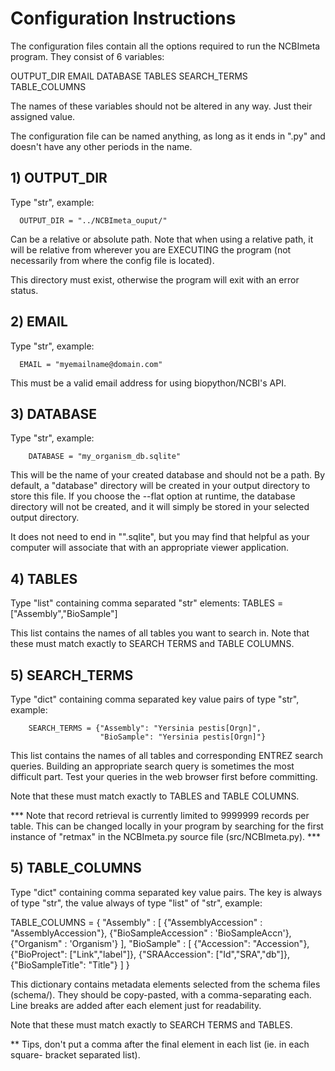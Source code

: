# Configuration Instructions

The configuration files contain all the options required to run the NCBImeta program.
They consist of 6 variables:

OUTPUT_DIR
EMAIL
DATABASE
TABLES
SEARCH_TERMS
TABLE_COLUMNS

The names of these variables should not be altered in any way. Just their assigned value.

The configuration file can be named anything, as long as it ends in ".py" and
doesn't have any other periods in the name.

## 1) OUTPUT_DIR
Type "str", example:

      OUTPUT_DIR = "../NCBImeta_ouput/"

Can be a relative or absolute path. Note that when using a relative path, it will be
relative from wherever you are EXECUTING the program (not necessarily from where the config
file is located).

This directory must exist, otherwise the program will exit with an error status.

## 2) EMAIL
Type "str", example:

      EMAIL = "myemailname@domain.com"

This must be a valid email address for using biopython/NCBI's API.

## 3) DATABASE
Type "str", example:

        DATABASE = "my_organism_db.sqlite"

This will be the name of your created database and should not be a path. By default,
a "database" directory will be created in your output directory to store this file.
If you choose the --flat option at runtime, the database directory will not be created,
and it will simply be stored in your selected output directory.

It does not need to end in "".sqlite", but you may find that helpful as your computer will
associate that with an appropriate viewer application.

## 4) TABLES
Type "list" containing comma separated "str" elements:
        TABLES = ["Assembly","BioSample"]

This list contains the names of all tables you want to search in. Note that these
must match exactly to SEARCH TERMS and TABLE COLUMNS.

## 5) SEARCH_TERMS
Type "dict" containing comma separated key value pairs of type "str", example:

        SEARCH_TERMS = {"Assembly": "Yersinia pestis[Orgn]",
                        "BioSample": "Yersinia pestis[Orgn]"}

This list contains the names of all tables and corresponding ENTREZ search queries.
Building an appropriate search query is sometimes the most difficult part.
Test your queries in the web browser first before committing.

Note that these must match exactly to TABLES and TABLE COLUMNS.

*** Note that record retrieval is currently limited to 9999999 records per table.
This can be changed locally in your program by searching for the first instance of
"retmax" in the NCBImeta.py source file (src/NCBImeta.py). ***

## 5) TABLE_COLUMNS
Type "dict" containing comma separated key value pairs. The key is always of
type "str", the value always of type "list" of "str", example:

TABLE_COLUMNS = {
   "Assembly" : [
                {"AssemblyAccession" : "AssemblyAccession"},
                {"BioSampleAccession" : 'BioSampleAccn'},
                {"Organism" : 'Organism'}
                ],
  "BioSample" : [
                {"Accession": "Accession"},
                {"BioProject": ["Link","label"]},
                {"SRAAccession": ["Id","SRA","db"]},
                {"BioSampleTitle": "Title"}
                ]
                }
                
This dictionary contains metadata elements selected from the schema files (schema/).
They should be copy-pasted, with a comma-separating each. Line breaks are added
after each element just for readability.


Note that these must match exactly to SEARCH TERMS and TABLES.

** Tips, don't put a comma after the final element in each list (ie. in each square-
bracket separated list).
